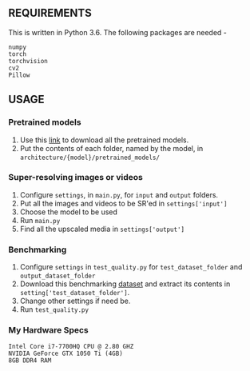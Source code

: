 ## REQUIREMENTS

This is written in Python 3.6.
The following packages are needed -
```
numpy
torch
torchvision
cv2
Pillow
``` 

## USAGE

### Pretrained models

1. Use this [link](https://drive.google.com/drive/folders/1ijaifz2YxUziiQZL8lrpo8urUTZc0SPq?usp=sharing) to download all the pretrained models.
2. Put the contents of each folder, named by the model, in `architecture/{model}/pretrained_models/` 

### Super-resolving images or videos

1. Configure `settings`, in `main.py`, for `input` and `output` folders.
2. Put all the images and videos to be SR'ed in `settings['input']`
3. Choose the model to be used
4. Run `main.py`
5. Find all the upscaled media in `settings['output']`

### Benchmarking

1. Configure `settings` in `test_quality.py` for `test_dataset_folder` and `output_dataset_folder`
2. Download this benchmarking [dataset](https://cv.snu.ac.kr/research/EDSR/benchmark.tar) and extract its contents in `setting['test_dataset_folder']`.
3. Change other settings if need be.
4. Run `test_quality.py` 

### My Hardware Specs
```
Intel Core i7-7700HQ CPU @ 2.80 GHZ
NVIDIA GeForce GTX 1050 Ti (4GB)
8GB DDR4 RAM
```